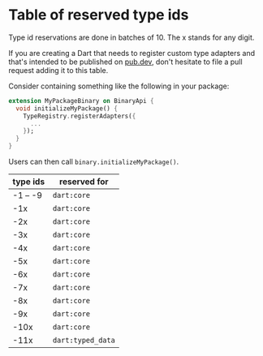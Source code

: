 # Table of reserved type ids

Type id reservations are done in batches of 10. The x stands for any digit.

If you are creating a Dart that needs to register custom type adapters and that's intended to be published on [pub.dev](https://pub.dev), don't hesitate to file a pull request adding it to this table.

Consider containing something like the following in your package:

```dart
extension MyPackageBinary on BinaryApi {
  void initializeMyPackage() {
    TypeRegistry.registerAdapters({
      ...
    });
  }
}
```

Users can then call `binary.initializeMyPackage()`.

| type ids | reserved for      |
| -------- | ----------------- |
| -1 – -9  | `dart:core`       |
| -1x      | `dart:core`       |
| -2x      | `dart:core`       |
| -3x      | `dart:core`       |
| -4x      | `dart:core`       |
| -5x      | `dart:core`       |
| -6x      | `dart:core`       |
| -7x      | `dart:core`       |
| -8x      | `dart:core`       |
| -9x      | `dart:core`       |
| -10x     | `dart:core`       |
| -11x     | `dart:typed_data` |
